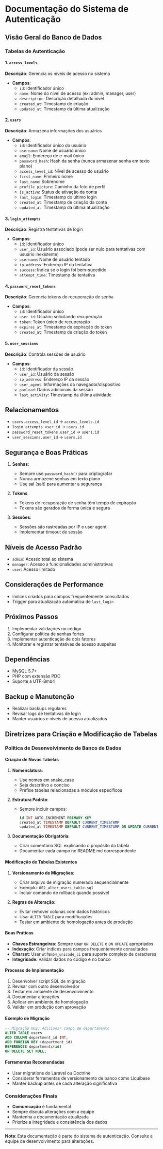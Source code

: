 # Documentação do Sistema de Autenticação

## Visão Geral do Banco de Dados

### Tabelas de Autenticação

#### 1. `access_levels`
**Descrição**: Gerencia os níveis de acesso no sistema
- **Campos**:
  - `id`: Identificador único
  - `name`: Nome do nível de acesso (ex: admin, manager, user)
  - `description`: Descrição detalhada do nível
  - `created_at`: Timestamp de criação
  - `updated_at`: Timestamp da última atualização

#### 2. `users`
**Descrição**: Armazena informações dos usuários
- **Campos**:
  - `id`: Identificador único do usuário
  - `username`: Nome de usuário único
  - `email`: Endereço de e-mail único
  - `password_hash`: Hash da senha (nunca armazenar senha em texto plano)
  - `access_level_id`: Nível de acesso do usuário
  - `first_name`: Primeiro nome
  - `last_name`: Sobrenome
  - `profile_picture`: Caminho da foto de perfil
  - `is_active`: Status de ativação da conta
  - `last_login`: Timestamp do último login
  - `created_at`: Timestamp de criação da conta
  - `updated_at`: Timestamp da última atualização

#### 3. `login_attempts`
**Descrição**: Registra tentativas de login
- **Campos**:
  - `id`: Identificador único
  - `user_id`: Usuário associado (pode ser nulo para tentativas com usuário inexistente)
  - `username`: Nome de usuário tentado
  - `ip_address`: Endereço IP da tentativa
  - `success`: Indica se o login foi bem-sucedido
  - `attempt_time`: Timestamp da tentativa

#### 4. `password_reset_tokens`
**Descrição**: Gerencia tokens de recuperação de senha
- **Campos**:
  - `id`: Identificador único
  - `user_id`: Usuário solicitando recuperação
  - `token`: Token único de recuperação
  - `expires_at`: Timestamp de expiração do token
  - `created_at`: Timestamp de criação do token

#### 5. `user_sessions`
**Descrição**: Controla sessões de usuário
- **Campos**:
  - `id`: Identificador da sessão
  - `user_id`: Usuário da sessão
  - `ip_address`: Endereço IP da sessão
  - `user_agent`: Informações do navegador/dispositivo
  - `payload`: Dados adicionais da sessão
  - `last_activity`: Timestamp da última atividade

## Relacionamentos

- `users.access_level_id` → `access_levels.id`
- `login_attempts.user_id` → `users.id`
- `password_reset_tokens.user_id` → `users.id`
- `user_sessions.user_id` → `users.id`

## Segurança e Boas Práticas

1. **Senhas**:
   - Sempre use `password_hash()` para criptografar
   - Nunca armazene senhas em texto plano
   - Use sal (salt) para aumentar a segurança

2. **Tokens**:
   - Tokens de recuperação de senha têm tempo de expiração
   - Tokens são gerados de forma única e segura

3. **Sessões**:
   - Sessões são rastreadas por IP e user agent
   - Implementar timeout de sessão

## Níveis de Acesso Padrão

- `admin`: Acesso total ao sistema
- `manager`: Acesso a funcionalidades administrativas
- `user`: Acesso limitado

## Considerações de Performance

- Índices criados para campos frequentemente consultados
- Trigger para atualização automática de `last_login`

## Próximos Passos

1. Implementar validações no código
2. Configurar política de senhas fortes
3. Implementar autenticação de dois fatores
4. Monitorar e registrar tentativas de acesso suspeitas

## Dependências

- MySQL 5.7+
- PHP com extensão PDO
- Suporte a UTF-8mb4

## Backup e Manutenção

- Realizar backups regulares
- Revisar logs de tentativas de login
- Manter usuários e níveis de acesso atualizados

## Diretrizes para Criação e Modificação de Tabelas

### Política de Desenvolvimento de Banco de Dados

#### Criação de Novas Tabelas
1. **Nomenclatura**:
   - Use nomes em snake_case
   - Seja descritivo e conciso
   - Prefixe tabelas relacionadas a módulos específicos

2. **Estrutura Padrão**:
   - Sempre incluir campos:
     ```sql
     id INT AUTO_INCREMENT PRIMARY KEY
     created_at TIMESTAMP DEFAULT CURRENT_TIMESTAMP
     updated_at TIMESTAMP DEFAULT CURRENT_TIMESTAMP ON UPDATE CURRENT_TIMESTAMP
     ```

3. **Documentação Obrigatória**:
   - Criar comentário SQL explicando o propósito da tabela
   - Documentar cada campo no README.md correspondente

#### Modificação de Tabelas Existentes
1. **Versionamento de Migrações**:
   - Criar arquivo de migração numerado sequencialmente
   - Exemplo: `002_alter_users_table.sql`
   - Incluir comando de rollback quando possível

2. **Regras de Alteração**:
   - Evitar remover colunas com dados históricos
   - Usar `ALTER TABLE` para modificações
   - Testar em ambiente de homologação antes de produção

#### Boas Práticas
- **Chaves Estrangeiras**: Sempre usar `ON DELETE` e `ON UPDATE` apropriados
- **Indexação**: Criar índices para campos frequentemente consultados
- **Charset**: Usar `utf8mb4_unicode_ci` para suporte completo de caracteres
- **Integridade**: Validar dados no código e no banco

#### Processo de Implementação
1. Desenvolver script SQL de migração
2. Revisar com outro desenvolvedor
3. Testar em ambiente de desenvolvimento
4. Documentar alterações
5. Aplicar em ambiente de homologação
6. Validar em produção com aprovação

#### Exemplo de Migração
```sql
-- Migração 002: Adicionar campo de departamento
ALTER TABLE users 
ADD COLUMN department_id INT,
ADD FOREIGN KEY (department_id) 
REFERENCES departments(id) 
ON DELETE SET NULL;
```

#### Ferramentas Recomendadas
- Usar migrations do Laravel ou Doctrine
- Considerar ferramentas de versionamento de banco como Liquibase
- Manter backup antes de cada alteração significativa

### Considerações Finais
- **Comunicação** é fundamental
- Sempre discuta alterações com a equipe
- Mantenha a documentação atualizada
- Priorize a integridade e consistência dos dados

---

**Nota**: Esta documentação é parte do sistema de autenticação. Consulte a equipe de desenvolvimento para alterações.
